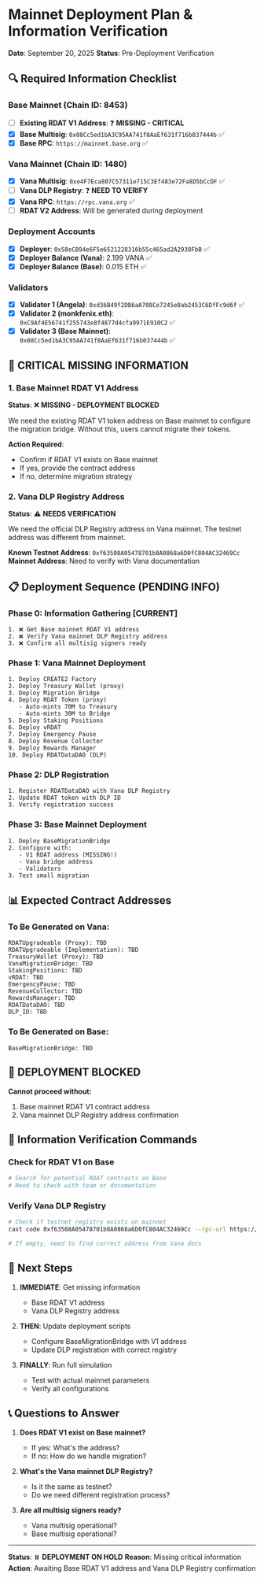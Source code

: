 # Mainnet Deployment Plan & Information Verification

**Date**: September 20, 2025
**Status**: Pre-Deployment Verification

## 🔍 Required Information Checklist

### Base Mainnet (Chain ID: 8453)
- [ ] **Existing RDAT V1 Address**: ❓ **MISSING - CRITICAL**
- [x] **Base Multisig**: `0x08Cc5ed1bA3C95AA741f8AaEf631f716b037444b` ✅
- [x] **Base RPC**: `https://mainnet.base.org` ✅

### Vana Mainnet (Chain ID: 1480)
- [x] **Vana Multisig**: `0xe4F7Eca807C57311e715C3Ef483e72Fa8D5bCcDF` ✅
- [ ] **Vana DLP Registry**: ❓ **NEED TO VERIFY**
- [x] **Vana RPC**: `https://rpc.vana.org` ✅
- [ ] **RDAT V2 Address**: Will be generated during deployment

### Deployment Accounts
- [x] **Deployer**: `0x58eCB94e6F5e6521228316b55c465ad2A2938FbB` ✅
- [x] **Deployer Balance (Vana)**: 2.199 VANA ✅
- [x] **Deployer Balance (Base)**: 0.015 ETH ✅

### Validators
- [x] **Validator 1 (Angela)**: `0xd36B49f2DB6aA708Ce7245e8ab2453C6DfFc9d6f` ✅
- [x] **Validator 2 (monkfenix.eth)**: `0xC9Af4E56741f255743e8f4877d4cfa9971E910C2` ✅
- [x] **Validator 3 (Base Mainnet)**: `0x08Cc5ed1bA3C95AA741f8AaEf631f716b037444b` ✅

## 🚨 CRITICAL MISSING INFORMATION

### 1. Base Mainnet RDAT V1 Address
**Status**: ❌ **MISSING - DEPLOYMENT BLOCKED**

We need the existing RDAT V1 token address on Base mainnet to configure the migration bridge. Without this, users cannot migrate their tokens.

**Action Required**:
- Confirm if RDAT V1 exists on Base mainnet
- If yes, provide the contract address
- If no, determine migration strategy

### 2. Vana DLP Registry Address
**Status**: ⚠️ **NEEDS VERIFICATION**

We need the official DLP Registry address on Vana mainnet. The testnet address was different from mainnet.

**Known Testnet Address**: `0xf63508A05478701b8A0868a6D0fC804AC32469Cc`
**Mainnet Address**: Need to verify with Vana documentation

## 📋 Deployment Sequence (PENDING INFO)

### Phase 0: Information Gathering [CURRENT]
```
1. ❌ Get Base mainnet RDAT V1 address
2. ❌ Verify Vana mainnet DLP Registry address
3. ❌ Confirm all multisig signers ready
```

### Phase 1: Vana Mainnet Deployment
```
1. Deploy CREATE2 Factory
2. Deploy Treasury Wallet (proxy)
3. Deploy Migration Bridge
4. Deploy RDAT Token (proxy)
   - Auto-mints 70M to Treasury
   - Auto-mints 30M to Bridge
5. Deploy Staking Positions
6. Deploy vRDAT
7. Deploy Emergency Pause
8. Deploy Revenue Collector
9. Deploy Rewards Manager
10. Deploy RDATDataDAO (DLP)
```

### Phase 2: DLP Registration
```
1. Register RDATDataDAO with Vana DLP Registry
2. Update RDAT token with DLP ID
3. Verify registration success
```

### Phase 3: Base Mainnet Deployment
```
1. Deploy BaseMigrationBridge
2. Configure with:
   - V1 RDAT address (MISSING!)
   - Vana bridge address
   - Validators
3. Test small migration
```

## 📊 Expected Contract Addresses

### To Be Generated on Vana:
```
RDATUpgradeable (Proxy): TBD
RDATUpgradeable (Implementation): TBD
TreasuryWallet (Proxy): TBD
VanaMigrationBridge: TBD
StakingPositions: TBD
vRDAT: TBD
EmergencyPause: TBD
RevenueCollector: TBD
RewardsManager: TBD
RDATDataDAO: TBD
DLP_ID: TBD
```

### To Be Generated on Base:
```
BaseMigrationBridge: TBD
```

## 🛑 DEPLOYMENT BLOCKED

**Cannot proceed without:**
1. Base mainnet RDAT V1 contract address
2. Vana mainnet DLP Registry address confirmation

## 📝 Information Verification Commands

### Check for RDAT V1 on Base
```bash
# Search for potential RDAT contracts on Base
# Need to check with team or documentation
```

### Verify Vana DLP Registry
```bash
# Check if testnet registry exists on mainnet
cast code 0xf63508A05478701b8A0868a6D0fC804AC32469Cc --rpc-url https://rpc.vana.org

# If empty, need to find correct address from Vana docs
```

## 🔄 Next Steps

1. **IMMEDIATE**: Get missing information
   - Base RDAT V1 address
   - Vana DLP Registry address

2. **THEN**: Update deployment scripts
   - Configure BaseMigrationBridge with V1 address
   - Update DLP registration with correct registry

3. **FINALLY**: Run full simulation
   - Test with actual mainnet parameters
   - Verify all configurations

## 📞 Questions to Answer

1. **Does RDAT V1 exist on Base mainnet?**
   - If yes: What's the address?
   - If no: How do we handle migration?

2. **What's the Vana mainnet DLP Registry?**
   - Is it the same as testnet?
   - Do we need different registration process?

3. **Are all multisig signers ready?**
   - Vana multisig operational?
   - Base multisig operational?

---

**Status**: ⏸️ **DEPLOYMENT ON HOLD**
**Reason**: Missing critical information
**Action**: Awaiting Base RDAT V1 address and Vana DLP Registry confirmation